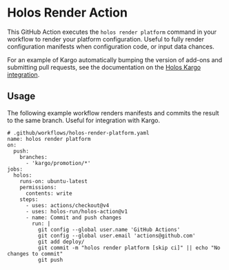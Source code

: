# Holos Render Action

This GitHub Action executes the `holos render platform` command in your workflow
to render your platform configuration.  Useful to fully render configuration
manifests when configuration code, or input data chances.

For an example of Kargo automatically bumping the version of add-ons and
submitting pull requests, see the documentation on the [Holos Kargo
integration](https://holos.run/docs/kargo/).

## Usage

The following example workflow renders manifests and commits the result to the
same branch.  Useful for integration with Kargo.

```
# .github/workflows/holos-render-platform.yaml
name: holos render platform
on:
  push:
    branches:
      - 'kargo/promotion/*'
jobs:
  holos:
    runs-on: ubuntu-latest
    permissions:
      contents: write
    steps:
      - uses: actions/checkout@v4
      - uses: holos-run/holos-action@v1
      - name: Commit and push changes
        run: |
          git config --global user.name 'GitHub Actions'
          git config --global user.email 'actions@github.com'
          git add deploy/
          git commit -m "holos render platform [skip ci]" || echo "No changes to commit"
          git push
```
